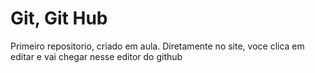 # Git, Git Hub
 Primeiro repositorio, criado em aula.
 Diretamente no site, voce clica em editar e vai chegar nesse editor do github
